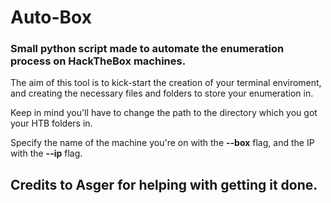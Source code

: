 # Auto-Box
<h3> Small python script made to automate the enumeration process on HackTheBox machines. </h3>

The aim of this tool is to kick-start the creation of your terminal enviroment, and creating the necessary files and folders to store your enumeration in.

<p> Keep in mind you'll have to change the path to the directory which you got your HTB folders in. </p>


Specify the name of the machine you're on with the <b>--box</b> flag, and the IP with the <b>--ip</b> flag.




<h2> Credits to Asger for helping with getting it done. </h2>
